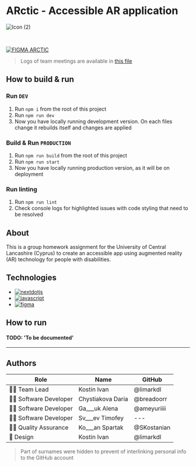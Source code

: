 # ARctic - Accessible AR application 
![Icon (2)](https://github.com/user-attachments/assets/c1428968-d4bf-4719-95e1-f89602cb7d11)

<br/>

[![FIGMA ARCTIC](https://github.com/user-attachments/assets/c3818859-72bf-4443-b21b-9ff6160f570b)](https://www.figma.com/design/8D3L5ru3k3rl5GRFikcHo2/CO2410%3A-The-Agile-Professional?node-id=27-434&t=zi0vDoWvbusvbo5O-1)
> Logs of team meetings are available in [this file](LOGS.md)

## How to build & run

### Run `DEV`
1. Run `npm i` from the root of this project
2. Run `npm run dev`
3. Now you have locally running development version. On each files change it rebuilds itself and changes are applied

### Build & Run `PRODUCTION`
1. Run `npm run build` from the root of this project
2. Run `npm run start`
3. Now you have locally running production version, as it will be on deployment

### Run linting
1. Run `npm run lint`
2. Check console logs for highlighted issues with code styling that need to be resolved

## About
This is a group homework assignment for the University of Central Lancashire (Cyprus) to create an accessible app using augmented reality (AR) technology for people with disabilities. 

## Technologies
- <a href='https://nextjs.org/' target="_blank"><img alt='nextdotjs' src='https://img.shields.io/badge/Next.js-100000?style=flat&logo=nextdotjs&logoColor=white&labelColor=black&color=black'/></a>
- <a href='https://ar-js-org.github.io/AR.js-Docs/' target="_blank"><img alt='javascript' src='https://img.shields.io/badge/AR.js-100000?style=flat&logo=javascript&logoColor=white&labelColor=000000&color=000000'/></a>
- <a href='https://figma.com' target="_blank"><img alt='figma' src='https://img.shields.io/badge/Figma-100000?style=flat&logo=figma&logoColor=white&labelColor=000000&color=000000'/></a>

## How to run
#### TODO: 'To be documented'

---
## Authors

| Role        | Name            | GitHub      |
| ----------- |-----------------| ----------- |
| 👨‍🏫 Team Lead   | Kostin Ivan     |  @limarkdl   | 
| 👨‍💻 Software Developer | Chystiakova Daria   |  @breadoorr  | 
| 👨‍💻 Software Developer | Ga___uk Alena   |  @ameyuriiii  | 
| 👨‍💻 Software Developer | Sv___ev Timofey |  ---  |
| 🕵️‍♂️ Quality Assurance  | Ko___an Spartak |  @SKostanian  |
| 🎨 Design | Kostin Ivan     |  @limarkdl  |

> Part of surnames were hidden to prevent of interlinking personal info to the GitHub account